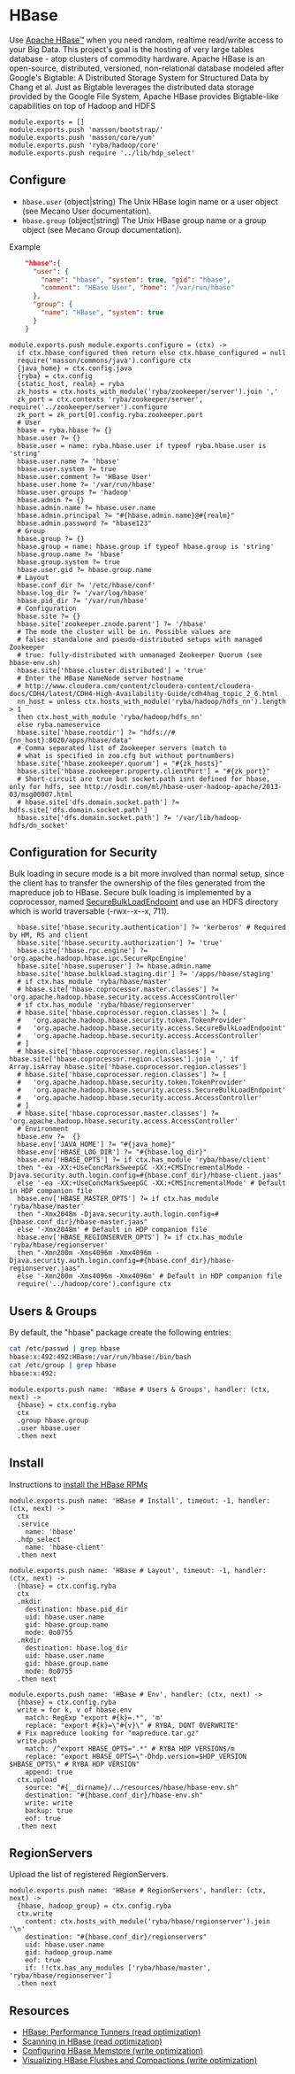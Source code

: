 
# HBase


Use [Apache HBase™](http://hbase.apache.org/) when you need random, realtime read/write access to your Big Data.
This project's goal is the hosting of very large tables database - atop clusters of commodity hardware.
Apache HBase is an open-source, distributed, versioned, non-relational database modeled after Google's Bigtable: A Distributed Storage System for Structured Data by Chang et al. Just as Bigtable leverages the distributed data storage provided by the Google File System,
Apache HBase provides Bigtable-like capabilities on top of Hadoop and HDFS

    module.exports = []
    module.exports.push 'masson/bootstrap/'
    module.exports.push 'masson/core/yum'
    module.exports.push 'ryba/hadoop/core'
    module.exports.push require '../lib/hdp_select'

## Configure

*   `hbase.user` (object|string)
    The Unix HBase login name or a user object (see Mecano User documentation).
*   `hbase.group` (object|string)
    The Unix HBase group name or a group object (see Mecano Group documentation).

Example

```json
    "hbase":{
      "user": {
        "name": "hbase", "system": true, "gid": "hbase",
        "comment": "HBase User", "home": "/var/run/hbase"
      },
      "group": {
        "name": "HBase", "system": true
      }
    }
```

    module.exports.push module.exports.configure = (ctx) ->
      if ctx.hbase_configured then return else ctx.hbase_configured = null
      require('masson/commons/java').configure ctx
      {java_home} = ctx.config.java
      {ryba} = ctx.config
      {static_host, realm} = ryba
      zk_hosts = ctx.hosts_with_module('ryba/zookeeper/server').join ','
      zk_port = ctx.contexts 'ryba/zookeeper/server', require('../zookeeper/server').configure
      zk_port = zk_port[0].config.ryba.zookeeper.port
      # User
      hbase = ryba.hbase ?= {}
      hbase.user ?= {}
      hbase.user = name: ryba.hbase.user if typeof ryba.hbase.user is 'string'
      hbase.user.name ?= 'hbase'
      hbase.user.system ?= true
      hbase.user.comment ?= 'HBase User'
      hbase.user.home ?= '/var/run/hbase'
      hbase.user.groups ?= 'hadoop'
      hbase.admin ?= {}
      hbase.admin.name ?= hbase.user.name
      hbase.admin.principal ?= "#{hbase.admin.name}@#{realm}"
      hbase.admin.password ?= "hbase123"
      # Group
      hbase.group ?= {}
      hbase.group = name: hbase.group if typeof hbase.group is 'string'
      hbase.group.name ?= 'hbase'
      hbase.group.system ?= true
      hbase.user.gid ?= hbase.group.name
      # Layout
      hbase.conf_dir ?= '/etc/hbase/conf'
      hbase.log_dir ?= '/var/log/hbase'
      hbase.pid_dir ?= '/var/run/hbase'
      # Configuration
      hbase.site ?= {}
      hbase.site['zookeeper.znode.parent'] ?= '/hbase'
      # The mode the cluster will be in. Possible values are
      # false: standalone and pseudo-distributed setups with managed Zookeeper
      # true: fully-distributed with unmanaged Zookeeper Quorum (see hbase-env.sh)
      hbase.site['hbase.cluster.distributed'] = 'true'
      # Enter the HBase NameNode server hostname
      # http://www.cloudera.com/content/cloudera-content/cloudera-docs/CDH4/latest/CDH4-High-Availability-Guide/cdh4hag_topic_2_6.html
      nn_host = unless ctx.hosts_with_module('ryba/hadoop/hdfs_nn').length > 1
      then ctx.host_with_module 'ryba/hadoop/hdfs_nn'
      else ryba.nameservice
      hbase.site['hbase.rootdir'] ?= "hdfs://#{nn_host}:8020/apps/hbase/data"
      # Comma separated list of Zookeeper servers (match to
      # what is specified in zoo.cfg but without portnumbers)
      hbase.site['hbase.zookeeper.quorum'] = "#{zk_hosts}"
      hbase.site['hbase.zookeeper.property.clientPort'] = "#{zk_port}"
      # Short-circuit are true but socket.path isnt defined for hbase, only for hdfs, see http://osdir.com/ml/hbase-user-hadoop-apache/2013-03/msg00007.html
      # hbase.site['dfs.domain.socket.path'] ?= hdfs.site['dfs.domain.socket.path']
      hbase.site['dfs.domain.socket.path'] ?= '/var/lib/hadoop-hdfs/dn_socket'


## Configuration for Security

Bulk loading in secure mode is a bit more involved than normal setup, since the
client has to transfer the ownership of the files generated from the mapreduce
job to HBase. Secure bulk loading is implemented by a coprocessor, named
[SecureBulkLoadEndpoint] and use an HDFS directory which is world traversable
(-rwx--x--x, 711).

      hbase.site['hbase.security.authentication'] ?= 'kerberos' # Required by HM, RS and client
      hbase.site['hbase.security.authorization'] ?= 'true'
      hbase.site['hbase.rpc.engine'] ?= 'org.apache.hadoop.hbase.ipc.SecureRpcEngine'
      hbase.site['hbase.superuser'] ?= hbase.admin.name
      hbase.site['hbase.bulkload.staging.dir'] ?= '/apps/hbase/staging'
      # if ctx.has_module 'ryba/hbase/master'
      # hbase.site['hbase.coprocessor.master.classes'] ?= 'org.apache.hadoop.hbase.security.access.AccessController'
      # if ctx.has_module 'ryba/hbase/regionserver'
      # hbase.site['hbase.coprocessor.region.classes'] ?= [
      #   'org.apache.hadoop.hbase.security.token.TokenProvider'
      #   'org.apache.hadoop.hbase.security.access.SecureBulkLoadEndpoint'
      #   'org.apache.hadoop.hbase.security.access.AccessController'
      # ]
      # hbase.site['hbase.coprocessor.region.classes'] = hbase.site['hbase.coprocessor.region.classes'].join ',' if Array.isArray hbase.site['hbase.coprocessor.region.classes']
      # hbase.site['hbase.coprocessor.region.classes'] ?= [
      #   'org.apache.hadoop.hbase.security.token.TokenProvider'
      #   'org.apache.hadoop.hbase.security.access.SecureBulkLoadEndpoint'
      #   'org.apache.hadoop.hbase.security.access.AccessController'
      # ]
      # hbase.site['hbase.coprocessor.master.classes'] ?= 'org.apache.hadoop.hbase.security.access.AccessController'
      # Environment
      hbase.env ?=  {}
      hbase.env['JAVA_HOME'] ?= "#{java_home}"
      hbase.env['HBASE_LOG_DIR'] ?= "#{hbase.log_dir}"
      hbase.env['HBASE_OPTS'] ?= if ctx.has_module 'ryba/hbase/client'
      then "-ea -XX:+UseConcMarkSweepGC -XX:+CMSIncrementalMode -Djava.security.auth.login.config=#{hbase.conf_dir}/hbase-client.jaas"
      else '-ea -XX:+UseConcMarkSweepGC -XX:+CMSIncrementalMode' # Default in HDP companion file
      hbase.env['HBASE_MASTER_OPTS'] ?= if ctx.has_module 'ryba/hbase/master'
      then "-Xmx2048m -Djava.security.auth.login.config=#{hbase.conf_dir}/hbase-master.jaas"
      else '-Xmx2048m' # Default in HDP companion file
      hbase.env['HBASE_REGIONSERVER_OPTS'] ?= if ctx.has_module 'ryba/hbase/regionserver'
      then "-Xmn200m -Xms4096m -Xmx4096m -Djava.security.auth.login.config=#{hbase.conf_dir}/hbase-regionserver.jaas"
      else '-Xmn200m -Xms4096m -Xmx4096m' # Default in HDP companion file
      require('../hadoop/core').configure ctx

## Users & Groups

By default, the "hbase" package create the following entries:

```bash
cat /etc/passwd | grep hbase
hbase:x:492:492:HBase:/var/run/hbase:/bin/bash
cat /etc/group | grep hbase
hbase:x:492:
```

    module.exports.push name: 'HBase # Users & Groups', handler: (ctx, next) ->
      {hbase} = ctx.config.ryba
      ctx
      .group hbase.group
      .user hbase.user
      .then next

## Install

Instructions to [install the HBase RPMs](http://docs.hortonworks.com/HDPDocuments/HDP1/HDP-1.3.2/bk_installing_manually_book/content/rpm-chap9-1.html)

    module.exports.push name: 'HBase # Install', timeout: -1, handler: (ctx, next) ->
      ctx
      .service
        name: 'hbase'
      .hdp_select
        name: 'hbase-client'
      .then next

    module.exports.push name: 'HBase # Layout', timeout: -1, handler: (ctx, next) ->
      {hbase} = ctx.config.ryba
      ctx
      .mkdir
        destination: hbase.pid_dir
        uid: hbase.user.name
        gid: hbase.group.name
        mode: 0o0755
      .mkdir
        destination: hbase.log_dir
        uid: hbase.user.name
        gid: hbase.group.name
        mode: 0o0755
      .then next

    module.exports.push name: 'HBase # Env', handler: (ctx, next) ->
      {hbase} = ctx.config.ryba
      write = for k, v of hbase.env
        match: RegExp "export #{k}=.*", 'm'
        replace: "export #{k}=\"#{v}\" # RYBA, DONT OVERWRITE"
      # Fix mapreduce looking for "mapreduce.tar.gz"
      write.push
        match: /^export HBASE_OPTS=".*" # RYBA HDP VERSION$/m
        replace: "export HBASE_OPTS=\"-Dhdp.version=$HDP_VERSION $HBASE_OPTS\" # RYBA HDP VERSION"
        append: true
      ctx.upload
        source: "#{__dirname}/../resources/hbase/hbase-env.sh"
        destination: "#{hbase.conf_dir}/hbase-env.sh"
        write: write
        backup: true
        eof: true
      .then next

## RegionServers

Upload the list of registered RegionServers.

    module.exports.push name: 'HBase # RegionServers', handler: (ctx, next) ->
      {hbase, hadoop_group} = ctx.config.ryba
      ctx.write
        content: ctx.hosts_with_module('ryba/hbase/regionserver').join '\n'
        destination: "#{hbase.conf_dir}/regionservers"
        uid: hbase.user.name
        gid: hadoop_group.name
        eof: true
        if: !!ctx.has_any_modules ['ryba/hbase/master', 'ryba/hbase/regionserver']
      .then next


## Resources

*   [HBase: Performance Tunners (read optimization)](http://labs.ericsson.com/blog/hbase-performance-tuners)
*   [Scanning in HBase (read optimization)](http://hadoop-hbase.blogspot.com/2012/01/scanning-in-hbase.html)
*   [Configuring HBase Memstore (write optimization)](http://blog.sematext.com/2012/17/16/hbase-memstore-what-you-should-know/)
*   [Visualizing HBase Flushes and Compactions (write optimization)](http://www.ngdata.com/visiualizing-hbase-flushes-and-compactions/)

[SecureBulkLoadEndpoint]: http://hbase.apache.org/apidocs/org/apache/hadoop/hbase/security/access/SecureBulkLoadEndpoint.html
